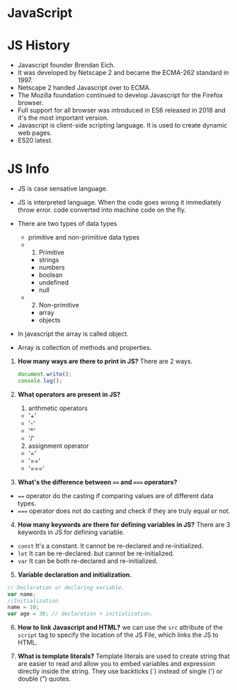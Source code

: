 # JavaScript

# JS History

- Javascript founder Brendan Eich.
- It was developed by Netscape 2 and became the ECMA-262 standard in 1997.
- Netscape 2 handed Javascript over to ECMA.
- The Mozilla foundation continued to develop Javascript for the Firefox browser.
- Full support for all browser was introduced in ES6 released in 2018 and it's the most important version.
- Javascript is client-side scripting language. It is used to create dynamic web pages.
- ES20 latest.

# JS Info

- JS is case sensative language.
- JS is interpreted language.
  When the code goes wrong it immediately throw error.
  code converted into machine code on the fly.
- There are two types of data types

  - primitive and non-primitive data types
  - 1. Primitive
    - strings
    - numbers
    - boolean
    - undefined
    - null
  - 2. Non-primitive
    - array
    - objects

- In javascript the array is called object.
- Array is collection of methods and properties.

1. **How many ways are there to print in JS?**
   There are 2 ways.
   ```javascript
   document.write();
   console.log();
   ```
2. **What operators are present in JS?**

   1. arithmetic operators

   - '+'
   - '-'
   - '\*'
   - '/'

   2. assignment operator

   - '='
   - '=='
   - '==='

3. **What's the difference between `==` and `===` operators?**

- `==` operator do the casting if comparing values are of different data types.
- `===` operator does not do casting and check if they are truly equal or not.

4. **How many keywords are there for defining variables in JS?**
   There are 3 keywords in JS for defining variable.

- `const`
  It's a constant.
  It cannot be re-declared and re-initialized.
- `let`
  It can be re-declared. but cannot be re-initialized.
- `var`
  It can be both re-declared and re-initialized.

5. **Variable declaration and initialization.**

```javascript
// Declaration or declaring variable.
var name;
//Initialization
name = 10;
var age = 30; // declaration + initialization.
```

6. **How to link Javascript and HTML?**
   we can use the `src` attribute of the `script` tag to specify the location of the JS File, which links the JS to HTML.

7. **What is template literals?**
   Template literals are used to create string that are easier to read and allow you to embed variables and expression directly inside the string.
   They use backticks (`) instead of single (') or double (") quotes.

